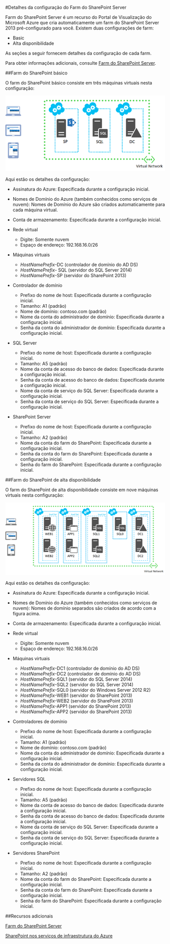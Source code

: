 ﻿<properties 
	pageTitle="Detalhes da configuração do Farm do SharePoint Server" 
	description="Descreve a configuração padrão dos farms do SharePoint" 
	services="virtual-machines" 
	documentationCenter="" 
	authors="JoeDavies-MSFT" 
	manager="timlt" 
	editor=""/>

<tags 
	ms.service="virtual-machines" 
	ms.workload="infrastructure-services" 
	ms.tgt_pltfrm="vm-sharepoint" 
	ms.devlang="na" 
	ms.topic="article" 
	ms.date="03/04/2015" 
	ms.author="josephd"/>


#Detalhes da configuração do Farm do SharePoint Server

Farm do SharePoint Server é um recurso do Portal de Visualização do Microsoft Azure que cria automaticamente um farm do SharePoint Server 2013 pré-configurado para você. Existem duas configurações de farm:

- Basic
- Alta disponibilidade

As seções a seguir fornecem detalhes da configuração de cada farm.

Para obter informações adicionais, consulte [Farm do SharePoint Server](virtual-machines-sharepoint-farm-azure-preview.md).

##Farm do SharePoint básico

O farm do SharePoint básico consiste em três máquinas virtuais nesta configuração:

![sharepointfarm](./media/virtual-machines-sharepoint-farm-config-azure-preview/SPFarm_Basic.png) 

Aqui estão os detalhes da configuração:

-	Assinatura do Azure: Especificada durante a configuração inicial.
-	Nomes de Domínio do Azure (também conhecidos como serviços de nuvem): Nomes de Domínio do Azure são criados automaticamente para cada máquina virtual.
-	Conta de armazenamento: Especificada durante a configuração inicial.
-	Rede virtual 	
	-   Digite: Somente nuvem	
    -	Espaço de endereço: 192.168.16.0/26    

- Máquinas virtuais
	-	*HostNamePrefix*-DC (controlador de domínio do AD DS)
	-	*HostNamePrefix*- SQL (servidor do SQL Server 2014)
	-	*HostNamePrefix*-SP (servidor do SharePoint 2013)

- Controlador de domínio
	-	Prefixo do nome de host: Especificada durante a configuração inicial.
	-	Tamanho: A1 (padrão)
	-	Nome de domínio: contoso.com (padrão)
	-	Nome da conta do administrador de domínio: Especificada durante a configuração inicial.
	-	Senha da conta do administrador de domínio: Especificada durante a configuração inicial.

- SQL Server
	-	Prefixo do nome de host: Especificada durante a configuração inicial.
	-	Tamanho: A5 (padrão)
	-	Nome da conta de acesso do banco de dados: Especificada durante a configuração inicial.
	-	Senha da conta de acesso do banco de dados: Especificada durante a configuração inicial.
	-	Nome da conta de serviço do SQL Server: Especificada durante a configuração inicial.
	-	Senha da conta de serviço do SQL Server: Especificada durante a configuração inicial.

- SharePoint Server
	-	Prefixo do nome de host: Especificada durante a configuração inicial.
	-	Tamanho: A2 (padrão)
	-	Nome da conta do farm do SharePoint: Especificada durante a configuração inicial.
	-	Senha da conta do farm do SharePoint: Especificada durante a configuração inicial.
	-	Senha do farm do SharePoint: Especificada durante a configuração inicial.


##Farm do SharePoint de alta disponibilidade

O farm do SharePoint de alta disponibilidade consiste em nove máquinas virtuais nesta configuração:

![sharepointfarm](./media/virtual-machines-sharepoint-farm-config-azure-preview/SPFarm_HighAvail.png)
 
Aqui estão os detalhes da configuração:

-	Assinatura do Azure: Especificada durante a configuração inicial.
-	Nomes de Domínio do Azure (também conhecidos como serviços de nuvem): Nomes de domínio separados são criados de acordo com a figura acima.
-	Conta de armazenamento: Especificada durante a configuração inicial.
-	Rede virtual	
	-	Digite: Somente nuvem
	-	Espaço de endereço: 192.168.16.0/26	

-	Máquinas virtuais
	-	*HostNamePrefix*-DC1 (controlador de domínio do AD DS)
	-	*HostNamePrefix*-DC2 (controlador de domínio do AD DS)
	-	*HostNamePrefix*-SQL1 (servidor do SQL Server 2014)
	-	*HostNamePrefix*-SQL2 (servidor do SQL Server 2014)
	-	*HostNamePrefix*-SQL0 (servidor do Windows Server 2012 R2)
	-	*HostNamePrefix*-WEB1 (servidor do SharePoint 2013)
	-	*HostNamePrefix*-WEB2 (servidor do SharePoint 2013)
	-	*HostNamePrefix*-APP1 (servidor do SharePoint 2013)
	-	*HostNamePrefix*-APP2 (servidor do SharePoint 2013)

-	Controladores de domínio
	-	Prefixo do nome de host: Especificada durante a configuração inicial.
	-	Tamanho: A1 (padrão)
	-	Nome de domínio: contoso.com (padrão)
	-	Nome da conta do administrador de domínio: Especificada durante a configuração inicial.
	-	Senha da conta do administrador de domínio: Especificada durante a configuração inicial.

-	Servidores SQL
	-	Prefixo do nome de host: Especificada durante a configuração inicial.
	-	Tamanho: A5 (padrão)
	-	Nome da conta de acesso do banco de dados: Especificada durante a configuração inicial.
	-	Senha da conta de acesso do banco de dados: Especificada durante a configuração inicial.
	-	Nome da conta de serviço do SQL Server: Especificada durante a configuração inicial.
	-	Senha da conta de serviço do SQL Server: Especificada durante a configuração inicial.

-	Servidores SharePoint
	-	Prefixo do nome de host: Especificada durante a configuração inicial.
	-	Tamanho: A2 (padrão)
	-	Nome da conta do farm do SharePoint: Especificada durante a configuração inicial.
	-	Senha da conta do farm do SharePoint: Especificada durante a configuração inicial.		
	-	Senha do farm do SharePoint: Especificada durante a configuração inicial.

##Recursos adicionais

[Farm do SharePoint Server](virtual-machines-sharepoint-farm-azure-preview.md)

[SharePoint nos serviços de infraestrutura do Azure](http://msdn.microsoft.com/library/azure/dn275955.aspx)

<!--HONumber=47-->
